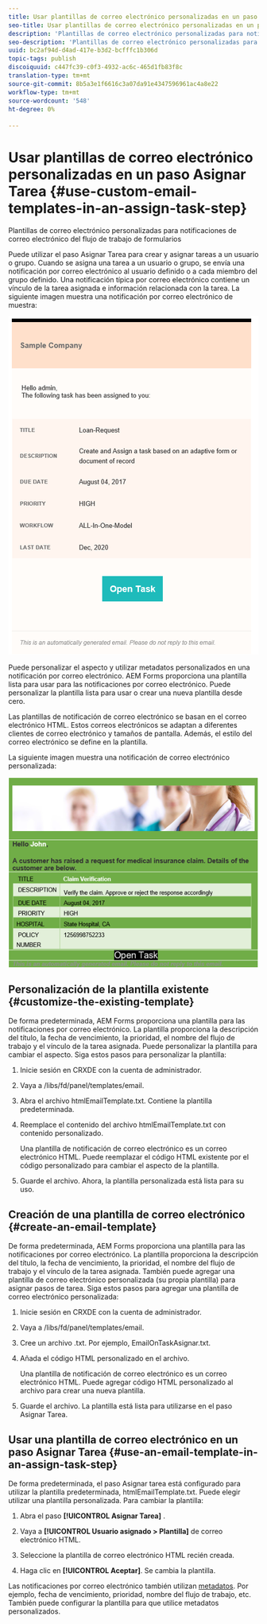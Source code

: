 ```yaml
---
title: Usar plantillas de correo electrónico personalizadas en un paso Asignar Tarea
seo-title: Usar plantillas de correo electrónico personalizadas en un paso Asignar Tarea
description: 'Plantillas de correo electrónico personalizadas para notificaciones de correo electrónico del flujo de trabajo de formularios '
seo-description: 'Plantillas de correo electrónico personalizadas para notificaciones de correo electrónico del flujo de trabajo de formularios '
uuid: bc2af94d-d4ad-417e-b3d2-bcfffc1b306d
topic-tags: publish
discoiquuid: c447fc39-c0f3-4932-ac6c-465d1fb83f8c
translation-type: tm+mt
source-git-commit: 8b5a3e1f6616c3a07da91e4347596961ac4a8e22
workflow-type: tm+mt
source-wordcount: '548'
ht-degree: 0%

---
```



# Usar plantillas de correo electrónico personalizadas en un paso Asignar Tarea {#use-custom-email-templates-in-an-assign-task-step}

Plantillas de correo electrónico personalizadas para notificaciones de correo electrónico del flujo de trabajo de formularios

Puede utilizar el paso Asignar Tarea para crear y asignar tareas a un usuario o grupo. Cuando se asigna una tarea a un usuario o grupo, se envía una notificación por correo electrónico al usuario definido o a cada miembro del grupo definido. Una notificación típica por correo electrónico contiene un vínculo de la tarea asignada e información relacionada con la tarea. La siguiente imagen muestra una notificación por correo electrónico de muestra:

![Notificación por correo electrónico sin plantilla predeterminada](do-not-localize/default-email-template.png)

Puede personalizar el aspecto y utilizar metadatos personalizados en una notificación por correo electrónico. AEM Forms proporciona una plantilla lista para usar para las notificaciones por correo electrónico. Puede personalizar la plantilla lista para usar o crear una nueva plantilla desde cero.

Las plantillas de notificación de correo electrónico se basan en el correo electrónico [](https://en.wikipedia.org/wiki/HTML_email)HTML. Estos correos electrónicos se adaptan a diferentes clientes de correo electrónico y tamaños de pantalla. Además, el estilo del correo electrónico se define en la plantilla.

La siguiente imagen muestra una notificación de correo electrónico personalizada:

![Notificación por correo electrónico con plantilla personalizada](do-not-localize/customized-email.png)

## Personalización de la plantilla existente {#customize-the-existing-template}

De forma predeterminada, AEM Forms proporciona una plantilla para las notificaciones por correo electrónico. La plantilla proporciona la descripción del título, la fecha de vencimiento, la prioridad, el nombre del flujo de trabajo y el vínculo de la tarea asignada. Puede personalizar la plantilla para cambiar el aspecto. Siga estos pasos para personalizar la plantilla:

1. Inicie sesión en CRXDE con la cuenta de administrador.

1. Vaya a /libs/fd/panel/templates/email.

1. Abra el archivo htmlEmailTemplate.txt. Contiene la plantilla predeterminada.

1. Reemplace el contenido del archivo htmlEmailTemplate.txt con contenido personalizado.

   Una plantilla de notificación de correo electrónico es un correo electrónico [](https://en.wikipedia.org/wiki/HTML_email)HTML. Puede reemplazar el código HTML existente por el código personalizado para cambiar el aspecto de la plantilla.

1. Guarde el archivo. Ahora, la plantilla personalizada está lista para su uso.

## Creación de una plantilla de correo electrónico {#create-an-email-template}

De forma predeterminada, AEM Forms proporciona una plantilla para las notificaciones por correo electrónico. La plantilla proporciona la descripción del título, la fecha de vencimiento, la prioridad, el nombre del flujo de trabajo y el vínculo de la tarea asignada. También puede agregar una plantilla de correo electrónico personalizada (su propia plantilla) para asignar pasos de tarea. Siga estos pasos para agregar una plantilla de correo electrónico personalizada:

1. Inicie sesión en CRXDE con la cuenta de administrador.

1. Vaya a /libs/fd/panel/templates/email.

1. Cree un archivo .txt. Por ejemplo, EmailOnTaskAsignar.txt.

1. Añada el código HTML personalizado en el archivo.

   Una plantilla de notificación de correo electrónico es un correo electrónico [](https://en.wikipedia.org/wiki/HTML_email)HTML. Puede agregar código HTML personalizado al archivo para crear una nueva plantilla.

1. Guarde el archivo. La plantilla está lista para utilizarse en el paso Asignar Tarea.

## Usar una plantilla de correo electrónico en un paso Asignar Tarea {#use-an-email-template-in-an-assign-task-step}

De forma predeterminada, el paso Asignar tarea está configurado para utilizar la plantilla predeterminada, htmlEmailTemplate.txt. Puede elegir utilizar una plantilla personalizada. Para cambiar la plantilla:

1. Abra el paso **[!UICONTROL Asignar Tarea]** .

1. Vaya a **[!UICONTROL Usuario asignado > Plantilla]** de correo electrónico HTML.

1. Seleccione la plantilla de correo electrónico HTML recién creada.

1. Haga clic en **[!UICONTROL Aceptar]**. Se cambia la plantilla.

Las notificaciones por correo electrónico también utilizan [metadatos](/help/forms/using/use-metadata-in-email-notifications.md). Por ejemplo, fecha de vencimiento, prioridad, nombre del flujo de trabajo, etc. También puede configurar la plantilla para que utilice metadatos [](/help/forms/using/use-metadata-in-email-notifications.md#using-custom-metadata-in-an-email-notification)personalizados.
